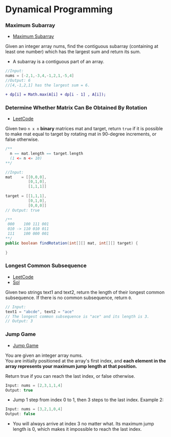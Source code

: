 # Dynamical Programming

### Maximum Subarray 
- [Maximum Subarray](https://leetcode.com/problems/maximum-subarray/)

Given an integer array nums, find the contiguous subarray (containing at least one number) which has the largest sum and return its sum.
- A subarray is a contiguous part of an array.
```java
//Input: 
nums = [-2,1,-3,4,-1,2,1,-5,4]
//Output: 6
//[4,-1,2,1] has the largest sum = 6.
```

```diff
+ dp[i] = Math.max(A[i] + dp[i - 1] , A[i]);
```


### Determine Whether Matrix Can Be Obtained By Rotation

- [LeetCode](https://leetcode.com/problems/determine-whether-matrix-can-be-obtained-by-rotation/)

Given two `n x n` **binary** matrices mat and target, return `true` if it is possible to make mat equal to target by rotating mat in 90-degree increments, or false otherwise.

```java
/**
  n == mat.length == target.length
  (1 <= n <= 10)
**/

//Input:
mat    = [[0,0,0],
          [0,1,0],
          [1,1,1]]
   
target = [[1,1,1],
          [0,1,0],
          [0,0,0]]
// Output: true
```

```java
/**
 000    100 111 001
 010 -> 110 010 011
 111    100 000 001
**/
public boolean findRotation(int[][] mat, int[][] target) {
  
}
```


### Longest Common Subsequence

- [LeetCode](https://leetcode.com/problems/longest-common-subsequence/)
- [Sol](https://reurl.cc/GxdYgv)

Given two strings text1 and text2, return the length of their longest common subsequence. If there is no common subsequence, return `0`.

```java
// Input: 
text1 = "abcde", text2 = "ace" 
// The longest common subsequence is "ace" and its length is 3.
// Output: 3  
```


### Jump Game

- [Jump Game](https://leetcode.com/problems/jump-game/)

You are given an integer array nums.  
You are initially positioned at the array's first index, and **each element in the array represents your maximum jump length at that position.**

Return true if you can reach the last index, or false otherwise.

```java
Input: nums = [2,3,1,1,4]
Output: true
```
- Jump 1 step from index 0 to 1, then 3 steps to the last index.
Example 2:

```java
Input: nums = [3,2,1,0,4]
Output: false
```
- You will always arrive at index 3 no matter what. 
Its maximum jump length is 0, which makes it impossible to reach the last index.


